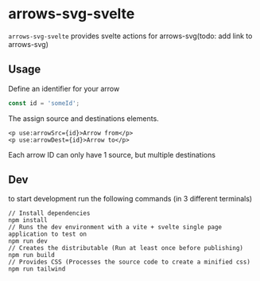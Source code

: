 # arrows-svg-svelte
`arrows-svg-svelte` provides svelte actions for arrows-svg(todo: add link to arrows-svg)

## Usage

Define an identifier for your arrow

```ts
const id = 'someId';
```

The assign source and destinations elements. 

```
<p use:arrowSrc={id}>Arrow from</p>
<p use:arrowDest={id}>Arrow to</p>
```

Each arrow ID can only have 1 source, but multiple destinations

## Dev
to start development run the following commands (in 3 different terminals)
```
// Install dependencies
npm install
// Runs the dev environment with a vite + svelte single page application to test on
npm run dev
// Creates the distributable (Run at least once before publishing)
npm run build
// Provides CSS (Processes the source code to create a minified css)
npm run tailwind
```

